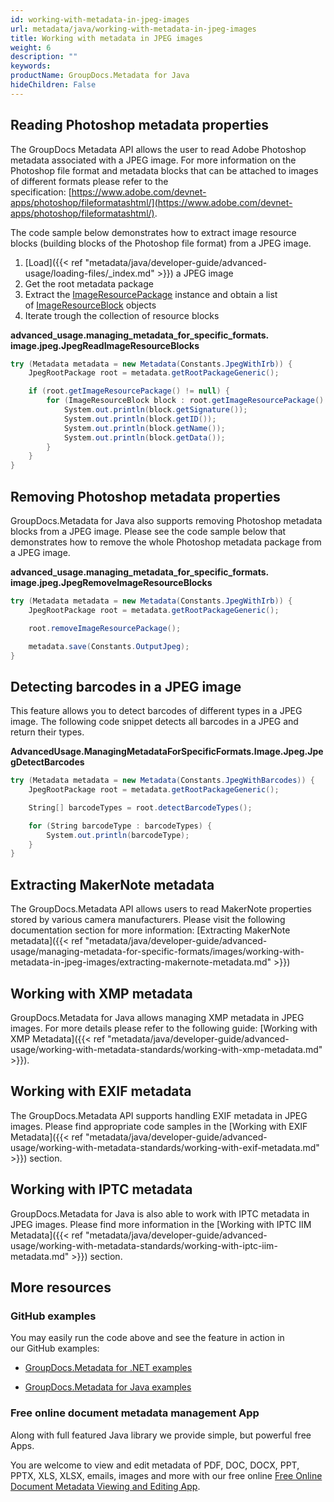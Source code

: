 ```yaml
---
id: working-with-metadata-in-jpeg-images
url: metadata/java/working-with-metadata-in-jpeg-images
title: Working with metadata in JPEG images
weight: 6
description: ""
keywords: 
productName: GroupDocs.Metadata for Java
hideChildren: False
---
```

## Reading Photoshop metadata properties

The GroupDocs Metadata API allows the user to read Adobe Photoshop metadata associated with a JPEG image. For more information on the Photoshop file format and metadata blocks that can be attached to images of different formats please refer to the specification: [https://www.adobe.com/devnet-apps/photoshop/fileformatashtml/](https://www.adobe.com/devnet-apps/photoshop/fileformatashtml/).

The code sample below demonstrates how to extract image resource blocks (building blocks of the Photoshop file format) from a JPEG image.

1.  [Load]({{< ref "metadata/java/developer-guide/advanced-usage/loading-files/_index.md" >}}) a JPEG image
2.  Get the root metadata package
3.  Extract the [ImageResourcePackage](https://apireference.groupdocs.com/metadata/java/com.groupdocs.metadata.core/ImageResourcePackage) instance and obtain a list of [ImageResourceBlock](https://apireference.groupdocs.com/metadata/java/com.groupdocs.metadata.core/ImageResourceBlock) objects
4.  Iterate trough the collection of resource blocks

**advanced\_usage.managing\_metadata\_for\_specific\_formats.<WBR>image.jpeg.JpegReadImageResourceBlocks**

```csharp
try (Metadata metadata = new Metadata(Constants.JpegWithIrb)) {
	JpegRootPackage root = metadata.getRootPackageGeneric();

	if (root.getImageResourcePackage() != null) {
		for (ImageResourceBlock block : root.getImageResourcePackage().toList()) {
			System.out.println(block.getSignature());
			System.out.println(block.getID());
			System.out.println(block.getName());
			System.out.println(block.getData());
		}
	}
}
```

## Removing Photoshop metadata properties

GroupDocs.Metadata for Java also supports removing Photoshop metadata blocks from a JPEG image. Please see the code sample below that demonstrates how to remove the whole Photoshop metadata package from a JPEG image.

**advanced\_usage.managing\_metadata\_for\_specific\_formats.<WBR>image.jpeg.JpegRemoveImageResourceBlocks**

```csharp
try (Metadata metadata = new Metadata(Constants.JpegWithIrb)) {
	JpegRootPackage root = metadata.getRootPackageGeneric();

	root.removeImageResourcePackage();

	metadata.save(Constants.OutputJpeg);
}
```

## Detecting barcodes in a JPEG image

This feature allows you to detect barcodes of different types in a JPEG image. The following code snippet detects all barcodes in a JPEG and return their types.

**AdvancedUsage.ManagingMetadataForSpecificFormats.Image.Jpeg.JpegDetectBarcodes**

```csharp
try (Metadata metadata = new Metadata(Constants.JpegWithBarcodes)) {
	JpegRootPackage root = metadata.getRootPackageGeneric();

	String[] barcodeTypes = root.detectBarcodeTypes();

	for (String barcodeType : barcodeTypes) {
		System.out.println(barcodeType);
	}
}
```

## Extracting MakerNote metadata

The GroupDocs.Metadata API allows users to read MakerNote properties stored by various camera manufacturers. Please visit the following documentation section for more information: [Extracting MakerNote metadata]({{< ref "metadata/java/developer-guide/advanced-usage/managing-metadata-for-specific-formats/images/working-with-metadata-in-jpeg-images/extracting-makernote-metadata.md" >}})

## Working with XMP metadata

GroupDocs.Metadata for Java allows managing XMP metadata in JPEG images. For more details please refer to the following guide: [Working with XMP Metadata]({{< ref "metadata/java/developer-guide/advanced-usage/working-with-metadata-standards/working-with-xmp-metadata.md" >}}).

## Working with EXIF metadata

The GroupDocs.Metadata API supports handling EXIF metadata in JPEG images. Please find appropriate code samples in the [Working with EXIF Metadata]({{< ref "metadata/java/developer-guide/advanced-usage/working-with-metadata-standards/working-with-exif-metadata.md" >}}) section.

## Working with IPTC metadata

GroupDocs.Metadata for Java is also able to work with IPTC metadata in JPEG images. Please find more information in the [Working with IPTC IIM Metadata]({{< ref "metadata/java/developer-guide/advanced-usage/working-with-metadata-standards/working-with-iptc-iim-metadata.md" >}}) section.

## More resources

### GitHub examples

You may easily run the code above and see the feature in action in our GitHub examples:

*   [GroupDocs.Metadata for .NET examples](https://github.com/groupdocs-metadata/GroupDocs.Metadata-for-.NET)
    
*   [GroupDocs.Metadata for Java examples](https://github.com/groupdocs-metadata/GroupDocs.Metadata-for-Java)
    

### Free online document metadata management App

Along with full featured Java library we provide simple, but powerful free Apps.

You are welcome to view and edit metadata of PDF, DOC, DOCX, PPT, PPTX, XLS, XLSX, emails, images and more with our free online [Free Online Document Metadata Viewing and Editing App](https://products.groupdocs.app/metadata).

